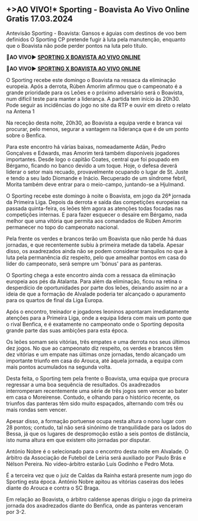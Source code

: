 <h2>+>AO VIVO!* Sporting - Boavista Ao Vivo Online Gratis 17.03.2024</h2>

Antevisão Sporting - Boavista: Gansos e águias com destinos de voo bem definidos O Sporting CP pretende fugir à luta pela manutenção, enquanto que o Boavista não pode perder pontos na luta pelo título.

<strong>🔴AO VIVO▶ <a rel="nofollow" href="https://onlinestreamshd.com/pt-soccer/"> SPORTING X BOAVISTA AO VIVO ONLINE </a></strong>

<strong>🔴AO VIVO▶ <a rel="nofollow" href="https://onlinestreamshd.com/pt-soccer/"> SPORTING X BOAVISTA AO VIVO ONLINE </a></strong>

O Sporting recebe este domingo o Boavista na ressaca da eliminação europeia. Após a derrota, Rúben Amorim afirmou que o campeonato é a grande prioridade para os Leões e o próximo adversário será o Boavista, num difícil teste para manter a liderança. A partida tem início às 20h30. Pode seguir as incidências do jogo no site da RTP e ouvir em direto o relato na Antena 1

Na receção desta noite, 20h30, ao Boavista a equipa verde e branca vai procurar, pelo menos, segurar a vantagem na liderança que é de um ponto sobre o Benfica.

Para este encontro há várias baixas, nomeadamente Adán, Pedro Gonçalves e Edwards, mas Amorim terá também disponíveis jogadores importantes. Desde logo o capitão Coates, central que foi poupado em Bérgamo, ficando no banco devido a um toque. Hoje, o defesa deverá liderar o setor mais recuado, provavelmente ocupando o lugar de St. Juste e tendo a seu lado Diomande e Inácio. Recuperado de um síndrome febril, Morita também deve entrar para o meio-campo, juntando-se a Hjulmand.

O Sporting recebe este domingo à noite o Boavista, em jogo da 26ª jornada da Primeira Liga. Depois da derrota e saída das competições europeias na passada quinta-feira, os leões têm agora as atenções todas focadas nas competições internas. E para fazer esquecer o desaire em Bérgamo, nada melhor que uma vitória que permita aos comandados de Rúben Amorim permanecer no topo do campeonato nacional.

Pela frente os verdes e brancos terão um Boavista que não perde há duas jornadas, e que recentemente subiu à primeira metade da tabela. Apesar disso, os axadrezados ainda não se podem considerar tranquilos no que à luta pela permanência diz respeito, pelo que amealhar pontos em casa do líder do campeonato, será sempre um 'bónus' para as panteras.

O Sporting chega a este encontro ainda com a ressaca da eliminação europeia aos pés da Atalanta. Para além da eliminação, ficou na retina o desperdício de oportunidades por parte dos leões, deixando assim no ar a ideia de que a formação de Alvalade poderia ter alcançado o apuramento para os quartos de final da Liga Europa.

Após o encontro, treinador e jogadores leoninos apontaram imediatamente atenções para a Primeira Liga, onde a equipa lidera com mais um ponto que o rival Benfica, e é exatamente no campeonato onde o Sporting deposita grande parte das suas ambições para esta época.

Os leões somam seis vitórias, três empates e uma derrota nos seus últimos dez jogos. No que ao campeonato diz respeito, os verdes e brancos têm dez vitórias e um empate nas últimas onze jornadas, tendo alcançado um importante triunfo em casa do Arouca, até àquela jornada, a equipa com mais pontos acumulados na segunda volta.

Desta feita, o Sporting tem pela frente o Boavista, uma equipa que procura regressar a uma boa sequência de resultados. Os axadrezados interromperam recentemente uma série de três jogos sem vencer ao bater em casa o Moreirense. Contudo, e olhando para o histórico recente, os triunfos das panteras têm sido muito espaçados, alternando com três ou mais rondas sem vencer.

Apesar disso, a formação portuense ocupa nesta altura o nono lugar com 28 pontos; contudo, tal não será sinónimo de tranquilidade para os lados do Bessa, já que os lugares de despromoção estão a seis pontos de distância, isto numa altura em que existem oito jornadas por disputar.

António Nobre é o selecionado para o encontro desta noite em Alvalade. O árbitro da Associação de Futebol de Leiria será auxiliado por Paulo Brás e Nélson Pereira. No vídeo-árbitro estarão Luís Godinho e Pedro Mota.

É a terceira vez que o juiz de Caldas da Rainha estará presente num jogo do Sporting esta época. António Nobre apitou as vitórias caseiras dos leões diante do Arouca e contra o SC Braga.

Em relação ao Boavista, o árbitro caldense apenas dirigiu o jogo da primeira jornada dos axadrezados diante do Benfica, onde as panteras venceram por 3-2.
